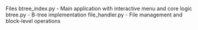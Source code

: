 Files
btree_index.py - Main application with interactive menu and core logic
btree.py - B-tree implementation
file_handler.py - File management and block-level operations